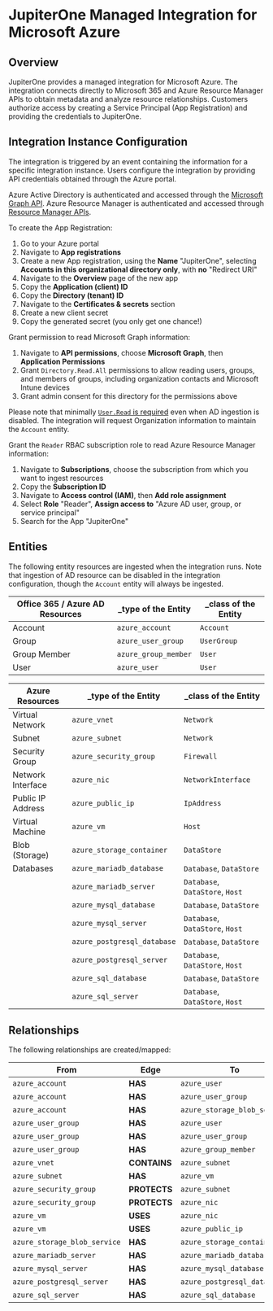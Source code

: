 # JupiterOne Managed Integration for Microsoft Azure

## Overview

JupiterOne provides a managed integration for Microsoft Azure. The integration
connects directly to Microsoft 365 and Azure Resource Manager APIs to obtain
metadata and analyze resource relationships. Customers authorize access by
creating a Service Principal (App Registration) and providing the credentials to
JupiterOne.

## Integration Instance Configuration

The integration is triggered by an event containing the information for a
specific integration instance. Users configure the integration by providing API
credentials obtained through the Azure portal.

Azure Active Directory is authenticated and accessed through the [Microsoft
Graph API][1]. Azure Resource Manager is authenticated and accessed through
[Resource Manager APIs][2].

To create the App Registration:

1. Go to your Azure portal
1. Navigate to **App registrations**
1. Create a new App registration, using the **Name** "JupiterOne", selecting
   **Accounts in this organizational directory only**, with **no** "Redirect
   URI"
1. Navigate to the **Overview** page of the new app
1. Copy the **Application (client) ID**
1. Copy the **Directory (tenant) ID**
1. Navigate to the **Certificates & secrets** section
1. Create a new client secret
1. Copy the generated secret (you only get one chance!)

Grant permission to read Microsoft Graph information:

1. Navigate to **API permissions**, choose **Microsoft Graph**, then
   **Application Permissions**
1. Grant `Directory.Read.All` permissions to allow reading users, groups, and
   members of groups, including organization contacts and Microsoft Intune
   devices
1. Grant admin consent for this directory for the permissions above

Please note that minimally [`User.Read` is required][3] even when AD ingestion
is disabled. The integration will request Organization information to maintain
the `Account` entity.

Grant the `Reader` RBAC subscription role to read Azure Resource Manager
information:

1. Navigate to **Subscriptions**, choose the subscription from which you want to
   ingest resources
1. Copy the **Subscription ID**
1. Navigate to **Access control (IAM)**, then **Add role assignment**
1. Select **Role** "Reader", **Assign access to** "Azure AD user, group, or
   service principal"
1. Search for the App "JupiterOne"

## Entities

The following entity resources are ingested when the integration runs. Note that
ingestion of AD resource can be disabled in the integration configuration,
though the `Account` entity will always be ingested.

| Office 365 / Azure AD Resources | \_type of the Entity | \_class of the Entity |
| ------------------------------- | -------------------- | --------------------- |
| Account                         | `azure_account`      | `Account`             |
| Group                           | `azure_user_group`   | `UserGroup`           |
| Group Member                    | `azure_group_member` | `User`                |
| User                            | `azure_user`         | `User`                |

| Azure Resources   | \_type of the Entity        | \_class of the Entity           |
| ----------------- | --------------------------- | ------------------------------- |
| Virtual Network   | `azure_vnet`                | `Network`                       |
| Subnet            | `azure_subnet`              | `Network`                       |
| Security Group    | `azure_security_group`      | `Firewall`                      |
| Network Interface | `azure_nic`                 | `NetworkInterface`              |
| Public IP Address | `azure_public_ip`           | `IpAddress`                     |
| Virtual Machine   | `azure_vm`                  | `Host`                          |
| Blob (Storage)    | `azure_storage_container`   | `DataStore`                     |
| Databases         | `azure_mariadb_database`    | `Database`, `DataStore`         |
|                   | `azure_mariadb_server`      | `Database`, `DataStore`, `Host` |
|                   | `azure_mysql_database`      | `Database`, `DataStore`         |
|                   | `azure_mysql_server`        | `Database`, `DataStore`, `Host` |
|                   | `azure_postgresql_database` | `Database`, `DataStore`         |
|                   | `azure_postgresql_server`   | `Database`, `DataStore`, `Host` |
|                   | `azure_sql_database`        | `Database`, `DataStore`         |
|                   | `azure_sql_server`          | `Database`, `DataStore`, `Host` |

## Relationships

The following relationships are created/mapped:

| From                         | Edge         | To                           |
| ---------------------------- | ------------ | ---------------------------- |
| `azure_account`              | **HAS**      | `azure_user`                 |
| `azure_account`              | **HAS**      | `azure_user_group`           |
| `azure_account`              | **HAS**      | `azure_storage_blob_service` |
| `azure_user_group`           | **HAS**      | `azure_user`                 |
| `azure_user_group`           | **HAS**      | `azure_user_group`           |
| `azure_user_group`           | **HAS**      | `azure_group_member`         |
| `azure_vnet`                 | **CONTAINS** | `azure_subnet`               |
| `azure_subnet`               | **HAS**      | `azure_vm`                   |
| `azure_security_group`       | **PROTECTS** | `azure_subnet`               |
| `azure_security_group`       | **PROTECTS** | `azure_nic`                  |
| `azure_vm`                   | **USES**     | `azure_nic`                  |
| `azure_vm`                   | **USES**     | `azure_public_ip`            |
| `azure_storage_blob_service` | **HAS**      | `azure_storage_container`    |
| `azure_mariadb_server`       | **HAS**      | `azure_mariadb_database`     |
| `azure_mysql_server`         | **HAS**      | `azure_mysql_database`       |
| `azure_postgresql_server`    | **HAS**      | `azure_postgresql_database`  |
| `azure_sql_server`           | **HAS**      | `azure_sql_database`         |

[1]: https://docs.microsoft.com/en-us/graph/auth-v2-service
[2]:
  https://docs.microsoft.com/en-us/azure/azure-resource-manager/resource-manager-api-authentication
[3]: https://docs.microsoft.com/en-us/graph/api/organization-get
